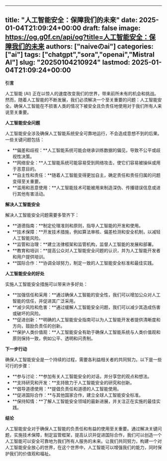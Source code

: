 
---
title: "人工智能安全：保障我们的未来"
date: 2025-01-04T21:09:24+00:00
draft: false
image: https://og.g0f.cn/api/og?title=人工智能安全：保障我们的未来
authors: ["naiveのai"]
categories: ["ai"]
tags: ["chatgpt","sora","openai","Mistral AI"]
slug: "20250104210924"
lastmod: 2025-01-04T21:09:24+00:00
---
**引言**

人工智能 (AI) 正在以惊人的速度改变我们的世界，带来前所未有的机会和挑战。然而，随着人工智能的不断发展，我们必须解决一个至关重要的问题：人工智能安全。确保人工智能在不损害人类的情况下被安全且负责任地使用对于我们所有人来说至关重要。

**人工智能安全问题**

人工智能安全涉及确保人工智能系统安全可靠地运行，不会造成意想不到的后果。一些关键问题包括：

* **偏差和歧视：**人工智能系统可能会继承训练数据的偏见，导致不公平或歧视性决策。
* **网络安全：**人工智能系统可能容易受到网络攻击，使它们容易被操纵或用于恶意目的。
* **自主性和责任：**随着人工智能变得更加自主，确定责任和责任归属的问题变得至关重要。
* **滥用和恶意使用：**人工智能技术可能被用来制造深伪、传播错误信息或进行其他有害活动。

**解决人工智能安全**

解决人工智能安全问题需要多管齐下：

* **道德指南：**制定伦理准则和原则，指导人工智能的开发和使用。
* **技术保障：**开发技术措施，例如算法审核、偏差检测和安全机制，以减轻人工智能风险。
* **监管和治理：**建立法律框架和监管机构，监督人工智能的发展和部署。
* **教育和培训：**提高公众对人工智能安全问题的认识，并为人工智能开发者和用户提供培训。
* **国际合作：**协调全球努力，制定一致的人工智能安全标准和最佳实践。

**人工智能安全的好处**

实施人工智能安全措施可以带来许多好处：

* **加强信任和采用：**通过确保人工智能的安全性，我们可以增加公众对人工智能的信任，并促进其广泛采用。
* **减少风险和危害：**通过缓解人工智能安全问题，我们可以减少其造成伤害或破坏的风险。
* **促进创新：**明确的人工智能安全指南可以为人工智能开发者提供清晰度和方向，鼓励负责任的创新。
* **保护人类价值观：**人工智能安全有助于确保人工智能系统与人类价值观和原则保持一致，例如公平、透明和问责制。

**下一步行动**

确保人工智能安全是一个持续的过程，需要各利益相关者的共同努力。以下是一些可行的步骤：

* **参与讨论：**参加有关人工智能安全的对话，并分享您的观点和想法。
* **支持研究和开发：**支持致力于人工智能安全的研究和创新。
* **倡导道德使用：**提倡负责任和道德的人工智能使用。
* **促进国际合作：**与其他国家合作，建立全球人工智能安全标准。
* **保持知情：**了解人工智能安全领域的最新进展，并关注正在实施的最佳实践。

**结论**

人工智能安全对于确保人工智能的负责任和有益的使用至关重要。通过解决关键问题，实施技术保障，制定监管框架，提高认识并促进国际合作，我们可以创造一个人工智能可以安全可靠地为我们所有人服务的未来。让我们共同努力，构建一个对人工智能安全放心的世界，在这个世界中，人工智能可以增强我们的能力，同时保护我们的价值观和福祉。
